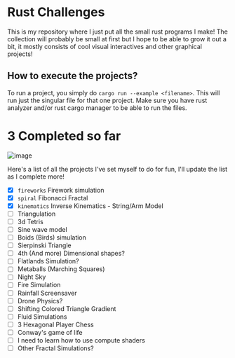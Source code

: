 # Rust Challenges
This is my repository where I just put all the small rust programs I make! The collection will probably be small at first but I hope to be able to grow it out a bit, it mostly consists of cool visual interactives and other graphical projects!

## How to execute the projects?
To run a project, you simply do `cargo run --example <filename>`. This will run just the singular file for that one project.  Make sure you have rust analyzer and/or rust cargo manager to be able to run the files.

# 3 Completed so far
![image](https://user-images.githubusercontent.com/57340908/179426908-9e55237d-b682-4ce4-a4fe-e6468dd926b9.png)


Here's a list of all the projects I've set myself to do for fun, I'll update the list as I complete more!
- [x] `fireworks` Firework simulation 
- [x] `spiral`    Fibonacci Fractal
- [x] `kinematics` Inverse Kinematics - String/Arm Model
- [ ] Triangulation 
- [ ] 3d Tetris
- [ ] Sine wave model
- [ ] Boids (Birds) simulation
- [ ] Sierpinski Triangle
- [ ] 4th (And more) Dimensional shapes?
- [ ] Flatlands Simulation?
- [ ] Metaballs (Marching Squares)
- [ ] Night Sky
- [ ] Fire Simulation
- [ ] Rainfall Screensaver
- [ ] Drone Physics?
- [ ] Shifting Colored Triangle Gradient 
- [ ] Fluid Simulations
- [ ] 3 Hexagonal Player Chess
- [ ] Conway's game of life
- [ ] I need to learn how to use compute shaders 
- [ ] Other Fractal Simulations?
